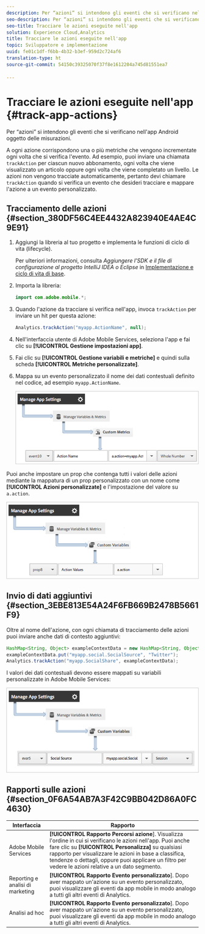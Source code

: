 ```yaml
---
description: Per “azioni” si intendono gli eventi che si verificano nell'app Android oggetto delle misurazioni.
seo-description: Per “azioni” si intendono gli eventi che si verificano nell'app Android oggetto delle misurazioni.
seo-title: Tracciare le azioni eseguite nell'app
solution: Experience Cloud,Analytics
title: Tracciare le azioni eseguite nell'app
topic: Sviluppatore e implementazione
uuid: fe01c1df-f6bb-4b32-b3ef-959d2c724af6
translation-type: ht
source-git-commit: 54150c39325070f37f8e1612204a745d81551ea7

---
```



# Tracciare le azioni eseguite nell'app {#track-app-actions}

Per “azioni” si intendono gli eventi che si verificano nell'app Android oggetto delle misurazioni.

A ogni azione corrispondono una o più metriche che vengono incrementate ogni volta che si verifica l'evento. Ad esempio, puoi inviare una chiamata `trackAction` per ciascun nuovo abbonamento, ogni volta che viene visualizzato un articolo oppure ogni volta che viene completato un livello. Le azioni non vengono tracciate automaticamente, pertanto devi chiamare `trackAction` quando si verifica un evento che desideri tracciare e mappare l'azione a un evento personalizzato.

## Tracciamento delle azioni {#section_380DF56C4EE4432A823940E4AE4C9E91}

1. Aggiungi la libreria al tuo progetto e implementa le funzioni di ciclo di vita (lifecycle).

   Per ulteriori informazioni, consulta *Aggiungere l’SDK e il file di configurazione al progetto IntelliJ IDEA o Eclipse* in [Implementazione e ciclo di vita di base](/help/android/getting-started/dev-qs.md).

1. Importa la libreria:

   ```java
   import com.adobe.mobile.*;
   ```

1. Quando l'azione da tracciare si verifica nell'app, invoca `trackAction` per inviare un hit per questa azione:

   ```java
   Analytics.trackAction("myapp.ActionName", null);
   ```

1. Nell'interfaccia utente di Adobe Mobile Services, seleziona l'app e fai clic su **[!UICONTROL Gestione impostazioni app]**.
1. Fai clic su **[!UICONTROL Gestione variabili e metriche]** e quindi sulla scheda **[!UICONTROL Metriche personalizzate]**.

1. Mappa su un evento personalizzato il nome dei dati contestuali definito nel codice, ad esempio `myapp.ActionName`.

   ![](assets/map-event-context-data.png)

Puoi anche impostare un prop che contenga tutti i valori delle azioni mediante la mappatura di un prop personalizzato con un nome come **[!UICONTROL Azioni personalizzate]** e l'impostazione del valore su `a.action`.

![](assets/map-custom-prop.png)

## Invio di dati aggiuntivi {#section_3EBE813E54A24F6FB669B2478B5661F9}

Oltre al nome dell'azione, con ogni chiamata di tracciamento delle azioni puoi inviare anche dati di contesto aggiuntivi:

```java
HashMap<String, Object> exampleContextData = new HashMap<String, Object>(); 
exampleContextData.put("myapp.social.SocialSource", "Twitter"); 
Analytics.trackAction("myapp.SocialShare", exampleContextData);
```

I valori dei dati contestuali devono essere mappati su variabili personalizzate in Adobe Mobile Services:

![](assets/map-variable-context-action.png)

## Rapporti sulle azioni {#section_0F6A54AB7A3F42C9BB042D86A0FC4630}

| Interfaccia | Rapporto |
|--- |--- |
| Adobe Mobile Services | **[!UICONTROL Rapporto Percorsi azione**]. Visualizza l'ordine in cui si verificano le azioni nell'app. Puoi anche fare clic su **[!UICONTROL Personalizza]** su qualsiasi rapporto per visualizzare le azioni in base a classifica, tendenze o dettagli, oppure puoi applicare un filtro per vedere le azioni relative a un dato segmento. |
| Reporting e analisi di marketing | **[!UICONTROL Rapporto Evento personalizzato**]. Dopo aver mappato un'azione su un evento personalizzato, puoi visualizzare gli eventi da app mobile in modo analogo a tutti gli altri eventi di Analytics. |
| Analisi ad hoc | **[!UICONTROL Rapporto Evento personalizzato**]. Dopo aver mappato un'azione su un evento personalizzato, puoi visualizzare gli eventi da app mobile in modo analogo a tutti gli altri eventi di Analytics. |

